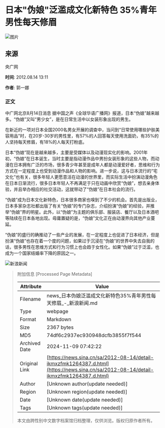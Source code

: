 # 日本"伪娘"泛滥成文化新特色 35%青年男性每天修眉

![图片](//n.sinaimg.cn/sinakd10200/360/w180h180/20210516/2add-kpzzqna5535840.jpg)

## 来源

央广网

**时间**: 2012.08.14 13:11

**作者**: 郭一娜

### 正文

中广网北京8月14日消息 据中国之声《全球华语广播网》报道，日本“伪娘”越来越多。“伪娘”又叫“男少女”，是在日常生活中以女装形象出现的男生。

在新近的一项对日本全国2000名男女开展的调查中，当问到“日常使用哪些护肤美容用品”时，在20岁-30岁的男性里，有57%的人回答每天使用洗面奶，有35%的人坚持每天修眉，有18%的人每天打粉底。

日本“伪娘”现在是越来越多，主要是受媒体以及动漫现实化的影响。2001年初，“伪娘”在日本诞生，当时主要是指动漫作品中男扮女装形象的这些人物，而动漫在日本拥有广泛的市场，很多青少年甚至是成年人都是动漫爱好者，思维和行为方式在一定程度上也受到动漫作品和人物的影响。进一步说，这与日本流行的“宅文化”也有关，很多年轻人更愿意活在动漫的世界里，而实际生活中扮演动漫角色在日本日渐流行，很多日本年轻人不再满足于只在动画中欣赏“伪娘”，想去亲身体验，并且举办相应的社交活动，这就带动了“伪娘”在日本社会的流行。

“伪娘”成为日本文化新特色，日本很多商家也嗅到了不少的机会。首先是出版业，日本多家杂志社都出版了有关“伪娘”的专门杂志，介绍扮演“伪娘”的经验，并推举“伪娘”界的明星。此外，以“伪娘”为主题的俱乐部、服装店、餐厅以及日本酒吧等陆续在日本各地出现。毋庸置疑的是，“伪娘”文化正在由动漫界向其他产业蔓延。

“伪娘”的盛行的确推动了一些产业的发展，在一定程度上也促进了日本经济，但是扮演“伪娘”也存在着一个度的问题，如果过于沉浸在“伪娘”的世界中失去自我的话，很多男性在思维方式和行为习惯上也会趋于女性化。如果“伪娘”过于泛滥，也成为一个国家结婚率下降的原因之一。

![新浪新闻](https://n.sinaimg.cn/default/80905340/20200331/sinalogo.png)

> 附加信息 [Processed Page Metadata]
>
> | Attribute       | Value                                  |
> |-----------------|----------------------------------------|
> | Filename        | news_日本伪娘泛滥成文化新特色35%青年男性每天修眉_-_新浪新闻.md                             |
> | Type            | webpage                                 |
> | Format          | Markdown                               |
> | Size            | 2367 bytes                           |
> | MD5             | 74df6c2937ec930948dcfb3855f7f544                                  |
> | Archived Date   | 2024-11-09 07:42:22                             |
> | Original Link   | [https://news.sina.cn/sa/2012-08-14/detail-ikmxzfmk1264387.d.html](https://news.sina.cn/sa/2012-08-14/detail-ikmxzfmk1264387.d.html)                         |
> | Author          | [Unknown author(update needed)]                              |
> | Region          | [Unknown region(update needed)]                              |
> | Date            | [Unknown date(update needed)]                                 |
> | Tags            | [Unknown tags(update needed)]                                 |
>
> 本文由跨性别中文数字档案馆归档整理，仅供浏览。版权归原作者所有。
>